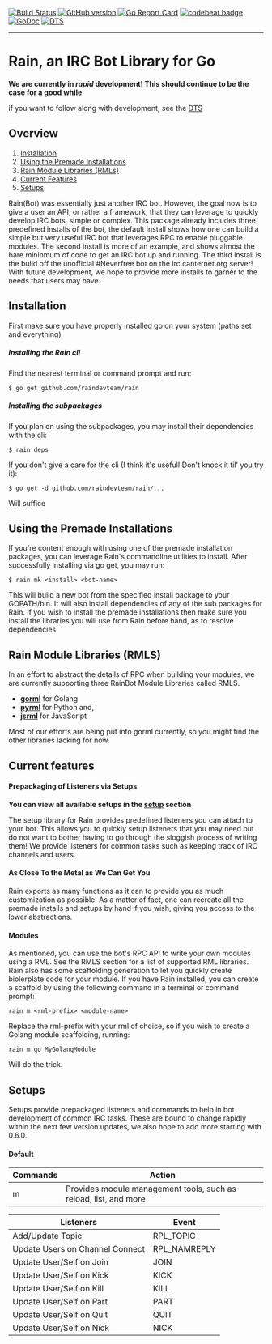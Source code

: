 [![Build Status](https://travis-ci.org/raindevteam/rain.svg?branch=master)](https://travis-ci.org/raindevteam/rain)
[![GitHub version](https://badge.fury.io/gh/raindevteam%2Frain.svg)](https://badge.fury.io/gh/raindevteam%2Frain)
[![Go Report Card](https://goreportcard.com/badge/github.com/raindevteam/rain)](https://goreportcard.com/report/github.com/raindevteam/rain)
[![codebeat badge](https://codebeat.co/badges/1e03860e-db6d-4751-81d1-1ed3e414537e)](https://codebeat.co/projects/github-com-raindevteam-rain)
[![GoDoc](https://godoc.org/github.com/raindevteam/rain?status.svg)](https://godoc.org/github.com/raindevteam/rain)
[![DTS](https://img.shields.io/badge/dts-0.5.0-blue.svg)](https://github.com/raindevteam/rain-doc/tree/master/DTS/0.5.0)

----------------------------------------------------------------------------------------------------

Rain, an IRC Bot Library for Go
===============================

**We are currently in _rapid_ development! This should continue to be the case for a good while**

if you want to follow along with development, see the [DTS](https://github.com/raindevteam/rain-doc/tree/master/DTS/0.5.0)

Overview
--------

1. [Installation](#installation)
2. [Using the Premade Installations](#premade)
3. [Rain Module Libraries (RMLs)](#rmls)
4. [Current Features](#features)
5. [Setups](#setups)

Rain(Bot) was essentially just another IRC bot. However, the goal now is to give a user an API, or
rather a framework, that they can leverage to quickly develop IRC bots, simple or complex. This
package already includes three predefined installs of the bot, the default install shows how one
can build a simple but very useful IRC bot that leverages RPC to enable pluggable modules. The
second install is more of an example, and shows almost the bare mininmum of code to get an IRC
bot up and running. The third install is the build off the unofficial #Neverfree bot on the 
irc.canternet.org server! With future development, we hope to provide more installs to garner to the
needs that users may have. 

Installation<a name="installation"></a>
---------------------------------------
First make sure you have properly installed go on your system (paths set and everything)

##### Installing the Rain cli
Find the nearest terminal or command prompt and run:
    
    $ go get github.com/raindevteam/rain

##### Installing the subpackages
If you plan on using the subpackages, you may install their dependencies with the cli:

    $ rain deps

If you don't give a care for the cli (I think it's useful! Don't knock it til' you try it):

    $ go get -d github.com/raindevteam/rain/...

Will suffice

Using the Premade Installations<a name="premade"></a>
-----------------------------------------------------

If you're content enough with using one of the premade installation packages, you can 
leverage Rain's commandline utilities to install. After successfully installing 
via go get, you may run:

    $ rain mk <install> <bot-name>

This will build a new bot from the specified install package to your GOPATH/bin. It will also
install dependencies of any of the sub packages for Rain. If you wish to install the premade
installations then make sure you install the libraries you will use from Rain before hand, as to
resolve dependencies.

Rain Module Libraries (RMLS)<a name="rmls"></a>
--------------------------------------------------

In an effort to abstract the details of RPC when building your modules, we are currently supporting
three RainBot Module Libraries called RMLS.

- [**gorml**](https://github.com/wolfchase/gorml) for Golang
- [**pyrml**](https://github.com/wolfchase/pyrml) for Python and,
- [**jsrml**](https://github.com/wolfchase/jsrml) for JavaScript

Most of our efforts are being put into gorml currently, so you might find the other libraries lacking for now.

Current features<a name="features"></a>
---------------------------------------

#### Prepackaging of Listeners via Setups

__You can view all available setups in the [setup](#setups) section__

The setup library for Rain provides predefined listeners you can attach to your bot. This allows
you to quickly setup listeners that you may need but do not want to bother having to go through
the sloggish process of writing them! We provide listeners for common tasks such as keeping track
of IRC channels and users.

#### As Close To the Metal as We Can Get You

Rain exports as many functions as it can to provide you as much customization as possible. As a 
matter of fact, one can recreate all the premade installs and setups by hand if you wish, giving you
access to the lower abstractions.

#### Modules

As mentioned, you can use the bot's RPC API to write your own modules using a RML. See the RMLS section
for a list of supported RML libraries. Rain also has some scaffolding generation to let you quickly
create biolerplate code for your module. If you have Rain installed, you can create a scaffold by using
the following command in a terminal or command prompt:

    rain m <rml-prefix> <module-name>

Replace the rml-prefix with your rml of choice, so if you wish to create a Golang module scaffolding,
running:

    rain m go MyGolangModule

Will do the trick.

Setups<a name="setups"></a>
--------------------------

Setups provide prepackaged listeners and commands to help in bot development of common IRC
tasks. These are bound to change rapidly within the next few version updates, we also hope
to add more starting with 0.6.0.

#### Default

| Commands | Action                                                           |
|----------|------------------------------------------------------------------|
| m        | Provides module management tools, such as reload, list, and more |

| Listeners                       | Event        |
|---------------------------------|--------------|
| Add/Update Topic                | RPL_TOPIC    |
| Update Users on Channel Connect | RPL_NAMREPLY |
| Update User/Self on Join        | JOIN         |
| Update User/Self on Kick        | KICK         |
| Update User/Self on Kill        | KILL         |
| Update User/Self on Part        | PART         |
| Update User/Self on Quit        | QUIT         |
| Update User/Self on Nick        | NICK         |

